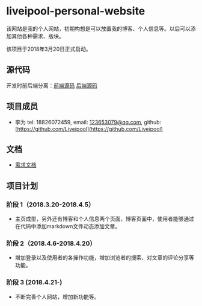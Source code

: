 # liveipool-personal-website       
该网站是我的个人网站，初期构想是可以放置我的博客、个人信息等。以后可以添加其他各种需求、版块。

该项目于2018年3月20日正式启动。                  

## 源代码       
开发时前后端分离：[前端源码](https://github.com/liveipool-personal-website/front-end) [后端源码](https://github.com/liveipool-personal-website/back-end)       

## 项目成员       
 - 李为 tel: 18826072459, email: 123653079@qq.com, github:[https://github.com/Liveipool](https://github.com/Liveipool)            

## 文档               
 - [需求文档](./docs/requirements-documentation.md)        

## 项目计划       

### 阶段 1（2018.3.20-2018.4.5）       
 - 主页成型，另外还有博客和个人信息两个页面，博客页面中，使用者能够通过在代码中添加markdown文件动态添加文章。       

### 阶段 2（2018.4.6-2018.4.20）
 - 增加登录以及使用者的各操作功能，增加浏览者的搜索、对文章的评论分享等功能。

### 阶段 3 (2018.4.21-)    
 - 不断完善个人网站，增加新功能等。    

